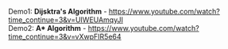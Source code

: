 Demo1: <b>Dijsktra's Algorithm</b> - https://www.youtube.com/watch?time_continue=3&v=UIWEUAmqyJI
<br />
Demo2: <b>A* Algorithm</b> - https://www.youtube.com/watch?time_continue=3&v=vXwpFIR5e64
